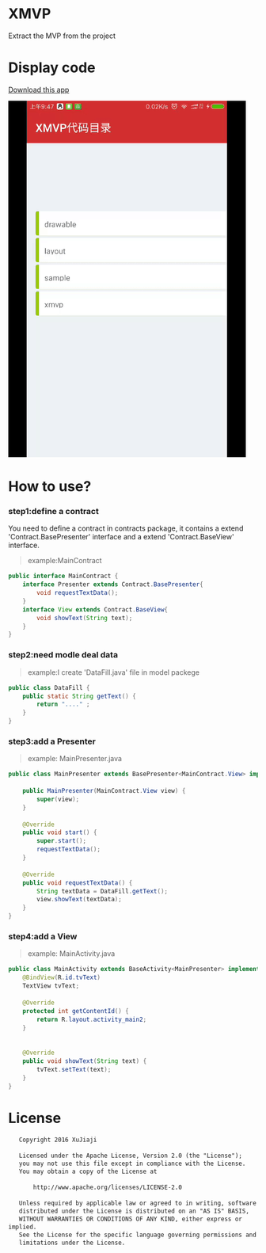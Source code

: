 # XMVP
Extract the MVP from the project
# Display code 
[Download this app](https://github.com/xujiaji/XMVP/releases/download/1.0.0/sample-debug.apk)

![display](display/dis.gif)
# How to use?
### step1:define a contract
You need to define a contract in contracts package, it contains a extend 'Contract.BasePresenter' interface and a extend 'Contract.BaseView' interface.
> example:MainContract

``` java
public interface MainContract {
    interface Presenter extends Contract.BasePresenter{
        void requestTextData();
    }
    interface View extends Contract.BaseView{
        void showText(String text);
    }
}
```

### step2:need modle deal data
> example:I create 'DataFill.java' file in model packege

``` java
public class DataFill {
    public static String getText() {
        return "...." ;
    }
}
```

### step3:add a Presenter
> example: MainPresenter.java

``` java
public class MainPresenter extends BasePresenter<MainContract.View> implements MainContract.Presenter {

    public MainPresenter(MainContract.View view) {
        super(view);
    }

    @Override
    public void start() {
        super.start();
        requestTextData();
    }

    @Override
    public void requestTextData() {
        String textData = DataFill.getText();
        view.showText(textData);
    }
}
```

### step4:add a View
> example: MainActivity.java

``` java
public class MainActivity extends BaseActivity<MainPresenter> implements MainContract.View {
    @BindView(R.id.tvText)
    TextView tvText;

    @Override
    protected int getContentId() {
        return R.layout.activity_main2;
    }


    @Override
    public void showText(String text) {
        tvText.setText(text);
    }
}
```


# License
```
   Copyright 2016 XuJiaji

   Licensed under the Apache License, Version 2.0 (the "License");
   you may not use this file except in compliance with the License.
   You may obtain a copy of the License at

       http://www.apache.org/licenses/LICENSE-2.0

   Unless required by applicable law or agreed to in writing, software
   distributed under the License is distributed on an "AS IS" BASIS,
   WITHOUT WARRANTIES OR CONDITIONS OF ANY KIND, either express or implied.
   See the License for the specific language governing permissions and
   limitations under the License.
```
